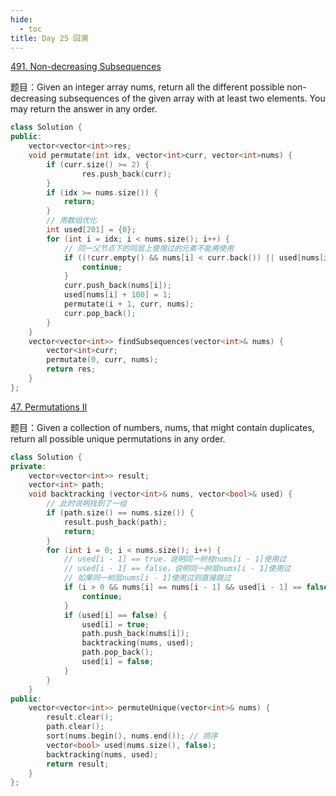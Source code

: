 ```yaml
---
hide:
  - toc
title: Day 25 回溯
---
```

[491. Non-decreasing Subsequences](https://leetcode.cn/problems/non-decreasing-subsequences/)

题目：Given an integer array nums, return all the different possible non-decreasing subsequences of the given array with at least two elements. You may return the answer in any order.

```cpp
class Solution {
public:
    vector<vector<int>>res;
    void permutate(int idx, vector<int>curr, vector<int>nums) {
        if (curr.size() >= 2) {
                res.push_back(curr);
        }
        if (idx >= nums.size()) {
            return;
        }
        // 用数组优化
        int used[201] = {0};
        for (int i = idx; i < nums.size(); i++) {
        	// 同一父节点下的同层上使用过的元素不能再使用
            if ((!curr.empty() && nums[i] < curr.back()) || used[nums[i] + 100]) {
                continue;
            }
            curr.push_back(nums[i]);
            used[nums[i] + 100] = 1;
            permutate(i + 1, curr, nums);
            curr.pop_back();
        }
    }
    vector<vector<int>> findSubsequences(vector<int>& nums) {
        vector<int>curr;
        permutate(0, curr, nums);
        return res;
    }
};
```

[47. Permutations II](https://leetcode.cn/problems/permutations-ii/)

题目：Given a collection of numbers, nums, that might contain duplicates, return all possible unique permutations in any order.

```cpp
class Solution {
private:
    vector<vector<int>> result;
    vector<int> path;
    void backtracking (vector<int>& nums, vector<bool>& used) {
        // 此时说明找到了一组
        if (path.size() == nums.size()) {
            result.push_back(path);
            return;
        }
        for (int i = 0; i < nums.size(); i++) {
            // used[i - 1] == true，说明同一树枝nums[i - 1]使用过
            // used[i - 1] == false，说明同一树层nums[i - 1]使用过
            // 如果同一树层nums[i - 1]使用过则直接跳过
            if (i > 0 && nums[i] == nums[i - 1] && used[i - 1] == false) {
                continue;
            }
            if (used[i] == false) {
                used[i] = true;
                path.push_back(nums[i]);
                backtracking(nums, used);
                path.pop_back();
                used[i] = false;
            }
        }
    }
public:
    vector<vector<int>> permuteUnique(vector<int>& nums) {
        result.clear();
        path.clear();
        sort(nums.begin(), nums.end()); // 排序
        vector<bool> used(nums.size(), false);
        backtracking(nums, used);
        return result;
    }
};
```